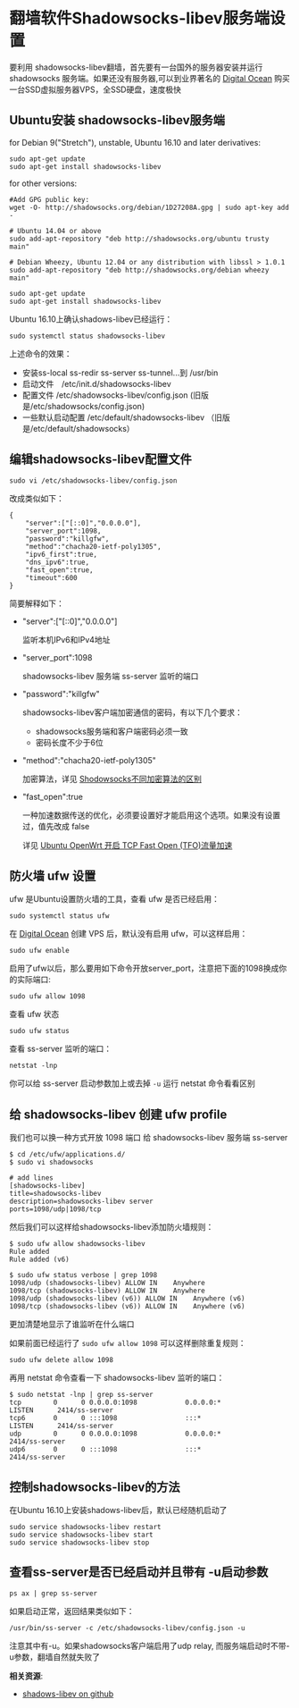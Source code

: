 翻墙软件Shadowsocks-libev服务端设置
===============================

要利用 shadowsocks-libev翻墙，首先要有一台国外的服务器安装并运行shadowsocks 服务端。如果还没有服务器,可以到业界著名的 [Digital Ocean](https://m.do.co/c/89497bd485e0) 购买一台SSD虚拟服务器VPS，全SSD硬盘，速度极快

Ubuntu安装 shadowsocks-libev服务端
--------

for Debian 9("Stretch"), unstable, Ubuntu 16.10 and later derivatives:

    sudo apt-get update
    sudo apt-get install shadowsocks-libev

for other versions:

    #Add GPG public key:
    wget -O- http://shadowsocks.org/debian/1D27208A.gpg | sudo apt-key add -

    # Ubuntu 14.04 or above
    sudo add-apt-repository "deb http://shadowsocks.org/ubuntu trusty main"

    # Debian Wheezy, Ubuntu 12.04 or any distribution with libssl > 1.0.1
    sudo add-apt-repository "deb http://shadowsocks.org/debian wheezy main"

    sudo apt-get update
    sudo apt-get install shadowsocks-libev

Ubuntu 16.10上确认shadows-libev已经运行：

    sudo systemctl status shadowsocks-libev

上述命令的效果：

- 安装ss-local ss-redir ss-server ss-tunnel...到 /usr/bin
- 启动文件　/etc/init.d/shadowsocks-libev
- 配置文件 /etc/shadowsocks-libev/config.json (旧版是/etc/shadowsocks/config.json)
- 一些默认启动配置 /etc/default/shadowsocks-libev （旧版是/etc/default/shadowsocks）

编辑shadowsocks-libev配置文件
--------

    sudo vi /etc/shadowsocks-libev/config.json

改成类似如下：

    {
        "server":["[::0]","0.0.0.0"],
        "server_port":1098,
        "password":"killgfw",
        "method":"chacha20-ietf-poly1305",
        "ipv6_first":true,
        "dns_ipv6":true,
        "fast_open":true,
        "timeout":600
    }

简要解释如下：

- "server":["[::0]","0.0.0.0"]

    监听本机IPv6和IPv4地址

- "server_port":1098

    shadowsocks-libev 服务端 ss-server 监听的端口

- "password":"killgfw"

    shadowsocks-libev客户端加密通信的密码，有以下几个要求：

  - shadowsocks服务端和客户端密码必须一致
  - 密码长度不少于6位

- "method":"chacha20-ietf-poly1305"

    加密算法，详见 [Shodowsocks不同加密算法的区别](03.8.md)

- "fast_open":true

    一种加速数据传送的优化，必须要设置好才能启用这个选项。如果没有设置过，值先改成 false

    详见 [Ubuntu OpenWrt 开启 TCP Fast Open (TFO)流量加速](03.10.md)

防火墙 ufw 设置
--------

ufw 是Ubuntu设置防火墙的工具，查看 ufw 是否已经启用：

    sudo systemctl status ufw

在 [Digital Ocean](https://m.do.co/c/89497bd485e0) 创建 VPS 后，默认没有启用 ufw，可以这样启用：

    sudo ufw enable

启用了ufw以后，那么要用如下命令开放server_port，注意把下面的1098换成你的实际端口:

    sudo ufw allow 1098

查看 ufw 状态

    sudo ufw status

查看 ss-server 监听的端口：

    netstat -lnp

你可以给 ss-server 启动参数加上或去掉 `-u` 运行 netstat 命令看看区别

给 shadowsocks-libev 创建 ufw profile
--------------

我们也可以换一种方式开放 1098 端口 给 shadowsocks-libev 服务端  ss-server

    $ cd /etc/ufw/applications.d/
    $ sudo vi shadowsocks

    # add lines
    [shadowsocks-libev]
    title=shadowsocks-libev
    description=shadowsocks-libev server
    ports=1098/udp|1098/tcp

然后我们可以这样给shadowsocks-libev添加防火墙规则：

    $ sudo ufw allow shadowsocks-libev
    Rule added
    Rule added (v6)

    $ sudo ufw status verbose | grep 1098
    1098/udp (shadowsocks-libev) ALLOW IN    Anywhere
    1098/tcp (shadowsocks-libev) ALLOW IN    Anywhere
    1098/udp (shadowsocks-libev (v6)) ALLOW IN    Anywhere (v6)
    1098/tcp (shadowsocks-libev (v6)) ALLOW IN    Anywhere (v6)

更加清楚地显示了谁监听在什么端口

如果前面已经运行了 `sudo ufw allow 1098` 可以这样删除重复规则：

    sudo ufw delete allow 1098

再用 netstat 命令查看一下 shadowsocks-libev 监听的端口：

    $ sudo netstat -lnp | grep ss-server
    tcp        0      0 0.0.0.0:1098            0.0.0.0:*               LISTEN      2414/ss-server
    tcp6       0      0 :::1098                 :::*                    LISTEN      2414/ss-server
    udp        0      0 0.0.0.0:1098            0.0.0.0:*                           2414/ss-server
    udp6       0      0 :::1098                 :::*                                2414/ss-server

控制shadowsocks-libev的方法
--------

在Ubuntu 16.10上安装shadows-libev后，默认已经随机启动了

    sudo service shadowsocks-libev restart
    sudo service shadowsocks-libev start
    sudo service shadowsocks-libev stop

查看ss-server是否已经启动并且带有 -u启动参数
--------

    ps ax | grep ss-server

如果启动正常，返回结果类似如下：

    /usr/bin/ss-server -c /etc/shadowsocks-libev/config.json -u

注意其中有-u。如果shadowsocks客户端启用了udp relay, 而服务端启动时不带-u参数，翻墙自然就失败了

**相关资源**:

- [shadows-libev on github](https://github.com/shadowsocks/shadowsocks-libev)
